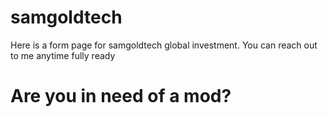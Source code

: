 # samgoldtech
Here is a form page for samgoldtech global investment.
You can reach out to me anytime fully ready

# Are you in need of a mod? 